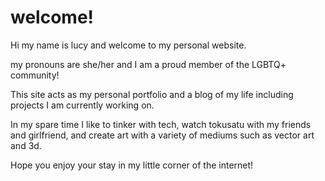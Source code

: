 # welcome!
Hi my name is lucy and welcome to my personal website.

my pronouns are she/her and I am a proud member of the LGBTQ+ community!

This site acts as my personal portfolio and a blog of my life including projects
I am currently working on. 

In my spare time I like to tinker with tech, watch tokusatu with my friends
and girlfriend, and create art with a variety of mediums such as vector art and 3d.

Hope you enjoy your stay in my little corner of the internet!
